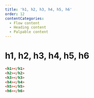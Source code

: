 ```yaml
---
title: 'h1, h2, h3, h4, h5, h6'
order: 12
contentCategories:
  - Flow content
  - Heading content
  - Palpable content
---
```

# h1, h2, h3, h4, h5, h6

```html
<h1></h1>
<h2></h2>
<h3></h3>
<h4></h4>
<h5></h5>
<h6></h6>
```
